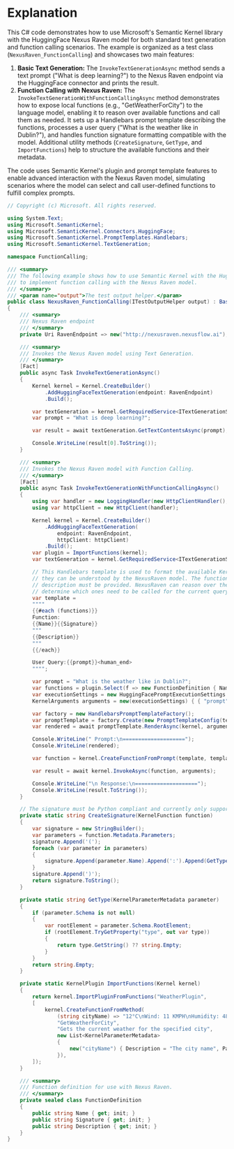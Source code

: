 # Explanation

This C# code demonstrates how to use Microsoft's Semantic Kernel library with the HuggingFace Nexus Raven model for both standard text generation and function calling scenarios. The example is organized as a test class (`NexusRaven_FunctionCalling`) and showcases two main features:

1. **Basic Text Generation:** The `InvokeTextGenerationAsync` method sends a text prompt ("What is deep learning?") to the Nexus Raven endpoint via the HuggingFace connector and prints the result.
2. **Function Calling with Nexus Raven:** The `InvokeTextGenerationWithFunctionCallingAsync` method demonstrates how to expose local functions (e.g., "GetWeatherForCity") to the language model, enabling it to reason over available functions and call them as needed. It sets up a Handlebars prompt template describing the functions, processes a user query ("What is the weather like in Dublin?"), and handles function signature formatting compatible with the model. Additional utility methods (`CreateSignature`, `GetType`, and `ImportFunctions`) help to structure the available functions and their metadata.

The code uses Semantic Kernel's plugin and prompt template features to enable advanced interaction with the Nexus Raven model, simulating scenarios where the model can select and call user-defined functions to fulfill complex prompts.

```csharp
// Copyright (c) Microsoft. All rights reserved.

using System.Text;
using Microsoft.SemanticKernel;
using Microsoft.SemanticKernel.Connectors.HuggingFace;
using Microsoft.SemanticKernel.PromptTemplates.Handlebars;
using Microsoft.SemanticKernel.TextGeneration;

namespace FunctionCalling;

/// <summary>
/// The following example shows how to use Semantic Kernel with the HuggingFace <see cref="HuggingFaceTextGenerationService"/>
/// to implement function calling with the Nexus Raven model.
/// </summary>
/// <param name="output">The test output helper.</param>
public class NexusRaven_FunctionCalling(ITestOutputHelper output) : BaseTest(output)
{
    /// <summary>
    /// Nexus Raven endpoint
    /// </summary>
    private Uri RavenEndpoint => new("http://nexusraven.nexusflow.ai");

    /// <summary>
    /// Invokes the Nexus Raven model using Text Generation.
    /// </summary>
    [Fact]
    public async Task InvokeTextGenerationAsync()
    {
        Kernel kernel = Kernel.CreateBuilder()
            .AddHuggingFaceTextGeneration(endpoint: RavenEndpoint)
            .Build();

        var textGeneration = kernel.GetRequiredService<ITextGenerationService>();
        var prompt = "What is deep learning?";

        var result = await textGeneration.GetTextContentsAsync(prompt);

        Console.WriteLine(result[0].ToString());
    }

    /// <summary>
    /// Invokes the Nexus Raven model with Function Calling.
    /// </summary>
    [Fact]
    public async Task InvokeTextGenerationWithFunctionCallingAsync()
    {
        using var handler = new LoggingHandler(new HttpClientHandler(), this.Output);
        using var httpClient = new HttpClient(handler);

        Kernel kernel = Kernel.CreateBuilder()
            .AddHuggingFaceTextGeneration(
                endpoint: RavenEndpoint,
                httpClient: httpClient)
            .Build();
        var plugin = ImportFunctions(kernel);
        var textGeneration = kernel.GetRequiredService<ITextGenerationService>();

        // This Handlebars template is used to format the available KernelFunctions so
        // they can be understood by the NexusRaven model. The function name, signature and
        // description must be provided. NexusRaven can reason over the list of functions and
        // determine which ones need to be called for the current query.
        var template =
        """"
        {{#each (functions)}}
        Function:
        {{Name}}{{Signature}}
        """
        {{Description}}
        """
        {{/each}}

        User Query:{{prompt}}<human_end>
        """";

        var prompt = "What is the weather like in Dublin?";
        var functions = plugin.Select(f => new FunctionDefinition { Name = f.Name, Description = f.Description, Signature = CreateSignature(f) }).ToList();
        var executionSettings = new HuggingFacePromptExecutionSettings { Temperature = 0.001F, MaxNewTokens = 1024, ReturnFullText = false, DoSample = false }; // , Stop = ["<bot_end>"]
        KernelArguments arguments = new(executionSettings) { { "prompt", prompt }, { "functions", functions } };

        var factory = new HandlebarsPromptTemplateFactory();
        var promptTemplate = factory.Create(new PromptTemplateConfig(template) { TemplateFormat = "handlebars" });
        var rendered = await promptTemplate.RenderAsync(kernel, arguments);

        Console.WriteLine(" Prompt:\n====================");
        Console.WriteLine(rendered);

        var function = kernel.CreateFunctionFromPrompt(template, templateFormat: "handlebars", promptTemplateFactory: new HandlebarsPromptTemplateFactory());

        var result = await kernel.InvokeAsync(function, arguments);

        Console.WriteLine("\n Response:\n====================");
        Console.WriteLine(result.ToString());
    }

    // The signature must be Python compliant and currently only supports primitive values
    private static string CreateSignature(KernelFunction function)
    {
        var signature = new StringBuilder();
        var parameters = function.Metadata.Parameters;
        signature.Append('(');
        foreach (var parameter in parameters)
        {
            signature.Append(parameter.Name).Append(':').Append(GetType(parameter));
        }
        signature.Append(')');
        return signature.ToString();
    }

    private static string GetType(KernelParameterMetadata parameter)
    {
        if (parameter.Schema is not null)
        {
            var rootElement = parameter.Schema.RootElement;
            if (rootElement.TryGetProperty("type", out var type))
            {
                return type.GetString() ?? string.Empty;
            }
        }
        return string.Empty;
    }

    private static KernelPlugin ImportFunctions(Kernel kernel)
    {
        return kernel.ImportPluginFromFunctions("WeatherPlugin",
        [
            kernel.CreateFunctionFromMethod(
                (string cityName) => "12°C\nWind: 11 KMPH\nHumidity: 48%\nMostly cloudy",
                "GetWeatherForCity",
                "Gets the current weather for the specified city",
                new List<KernelParameterMetadata>
                {
                    new("cityName") { Description = "The city name", ParameterType = string.Empty.GetType() }
                }),
        ]);
    }

    /// <summary>
    /// Function definition for use with Nexus Raven.
    /// </summary>
    private sealed class FunctionDefinition
    {
        public string Name { get; init; }
        public string Signature { get; init; }
        public string Description { get; init; }
    }
}
```